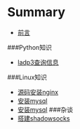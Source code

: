 ﻿# Summary

* [前言](README.md)

###Python知识
* [ladp3查询信息](./python/ladp3查询信息.md)

###Linux知识
* [源码安装nginx](./linux/源码安装nginx.md)
* [安装mysql](./linux/安装mysql.md)
* [安装mysql](./linux/KVM虚拟化.md)
###杂谈
* [搭建shadowsocks](./other/搭建shadowsocks.md)




